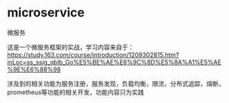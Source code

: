 # microservice
微服务

这是一个微服务框架的实战，学习内容来自于：https://study.163.com/course/introduction/1209302815.htm?inLoc=ss_ssjg_qblb_Go%E5%BE%AE%E6%9C%8D%E5%8A%A1%E5%AE%9E%E6%88%98 

涉及到的相关功能为服务注册，服务发现，负载均衡，限流，分布式追踪，熔断，prometheus等功能的相关开发，功能内容只为实践
